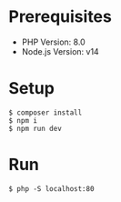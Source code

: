 # Prerequisites
- PHP Version: 8.0
- Node.js Version: v14

# Setup
```
$ composer install
$ npm i
$ npm run dev
```

# Run
```
$ php -S localhost:80
```